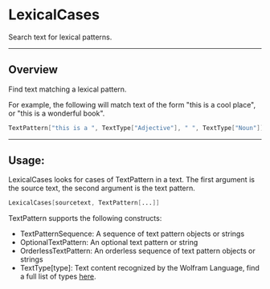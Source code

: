 # LexicalCases

Search text for lexical patterns.

---
## Overview

Find text matching a lexical pattern.

For example, the following will match text of the form "this is a cool place", or "this is a wonderful book".
```Mathematica
TextPattern["this is a ", TextType["Adjective"], " ", TextType["Noun"]]
```


---
## Usage:

LexicalCases looks for cases of TextPattern in a text. The first argument is the source text, the second argument is the text pattern.

```Mathematica
LexicalCases[sourcetext, TextPattern[...]]
```

TextPattern supports the following constructs:
* TextPatternSequence: A sequence of text pattern objects or strings
* OptionalTextPattern: An optional text pattern or string
* OrderlessTextPattern: An orderless sequence of text pattern objects or strings
* TextType[type]: Text content recognized by the Wolfram Language, find a full list of types [here](https://reference.wolfram.com/language/guide/TextContentTypes.html).
